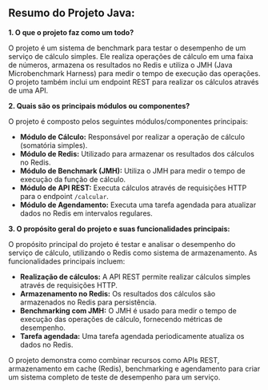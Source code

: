 ## Resumo do Projeto Java:

**1. O que o projeto faz como um todo?**

O projeto é um sistema de benchmark para testar o desempenho de um serviço de cálculo simples. Ele realiza operações de cálculo em uma faixa de números, armazena os resultados no Redis e utiliza o JMH (Java Microbenchmark Harness) para medir o tempo de execução das operações. O projeto também inclui um endpoint REST para realizar os cálculos através de uma API.

**2. Quais são os principais módulos ou componentes?**

O projeto é composto pelos seguintes módulos/componentes principais:

* **Módulo de Cálculo:** Responsável por realizar a operação de cálculo (somatória simples). 
* **Módulo de Redis:** Utilizado para armazenar os resultados dos cálculos no Redis.
* **Módulo de Benchmark (JMH):**  Utiliza o JMH para medir o tempo de execução da função de cálculo.
* **Módulo de API REST:** Executa cálculos através de requisições HTTP para o endpoint `/calcular`.
* **Módulo de Agendamento:** Executa uma tarefa agendada para atualizar dados no Redis em intervalos regulares. 

**3. O propósito geral do projeto e suas funcionalidades principais:**

O propósito principal do projeto é testar e analisar o desempenho do serviço de cálculo, utilizando o Redis como sistema de armazenamento.  As funcionalidades principais incluem:

* **Realização de cálculos:** A API REST permite realizar cálculos simples através de requisições HTTP.
* **Armazenamento no Redis:** Os resultados dos cálculos são armazenados no Redis para persistência.
* **Benchmarking com JMH:**  O JMH é usado para medir o tempo de execução das operações de cálculo, fornecendo métricas de desempenho.
* **Tarefa agendada:** Uma tarefa agendada periodicamente atualiza os dados no Redis.

O projeto demonstra como combinar recursos como APIs REST, armazenamento em cache (Redis), benchmarking e agendamento para criar um sistema completo de teste de desempenho para um serviço.
